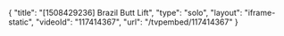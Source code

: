 {
    "title": "[1508429236] Brazil Butt Lift",
    "type": "solo",
    "layout": "iframe-static",
    "videoId": "117414367",
    "url": "\/tvpembed\/117414367"
}